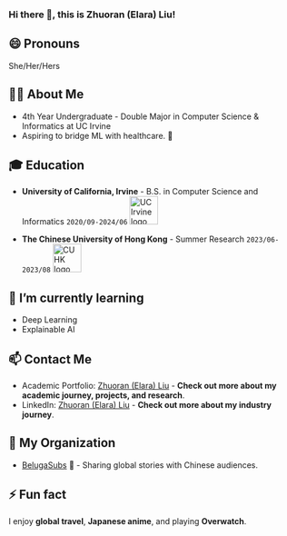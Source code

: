 ### Hi there 👋, this is Zhuoran (Elara) Liu!

## 😄 Pronouns
She/Her/Hers

## 👨‍💻 About Me
- 4th Year Undergraduate - Double Major in Computer Science & Informatics at UC Irvine
- Aspiring to bridge ML with healthcare. 🌟

## 🎓 Education
- **University of California, Irvine** - B.S. in Computer Science and Informatics `2020/09-2024/06` <img src="https://upload.wikimedia.org/wikipedia/en/thumb/0/0e/University_of_California%2C_Irvine_seal.svg/1200px-University_of_California%2C_Irvine_seal.svg.png" width="50" alt="UC Irvine logo">

- **The Chinese University of Hong Kong** - Summer Research `2023/06-2023/08` <img src="https://upload.wikimedia.org/wikipedia/commons/5/50/Emblem_of_CU.png" width="50" alt="CUHK logo">

## 🌱 I’m currently learning
- Deep Learning
- Explainable AI

## 📫 Contact Me
- Academic Portfolio: [Zhuoran (Elara) Liu](https://www.zla.app/) - **Check out more about my academic journey, projects, and research**.
- LinkedIn: [Zhuoran (Elara) Liu](https://www.linkedin.com/in/zhuoran-liu-work/) - **Check out more about my industry journey**.

## 👀 My Organization
- [BelugaSubs](https://www.belugasubs.com) 🐋 - Sharing global stories with Chinese audiences.

## ⚡ Fun fact
I enjoy **global travel**, **Japanese anime**, and playing **Overwatch**.


<!--
**ZL-Asica/ZL-Asica** is a ✨ _special_ ✨ repository because its `README.md` (this file) appears on your GitHub profile.

Here are some ideas to get you started:

- 🔭 I’m currently working on ...
- 🌱 I’m currently learning ...
- 👯 I’m looking to collaborate on ...
- 🤔 I’m looking for help with ...
- 💬 Ask me about ...
- 📫 How to reach me: ...
- 😄 Pronouns: ...
- ⚡ Fun fact: ...
-->
